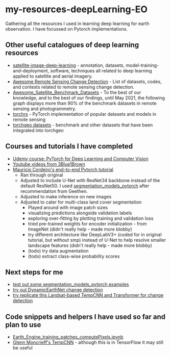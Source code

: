 # my-resources-deepLearning-EO
Gathering all the resources I used in learning deep learning for earth observation. I have focussed on Pytorch implementations.

## Other useful catalogues of deep learning resources
- [satellite-image-deep-learning](https://github.com/satellite-image-deep-learning) - annotation, datasets, model-training-and-deployment, software, techniques all related to deep learning applied to satellite and aerial imagery.
- [Awesome Remote Sensing Change Detection](https://github.com/wenhwu/awesome-remote-sensing-change-detection) - List of datasets, codes, and contests related to remote sensing change detection.
- [Awesome_Satellite_Benchmark_Datasets](https://github.com/Seyed-Ali-Ahmadi/Awesome_Satellite_Benchmark_Datasets) - To the best of our knowledge, and to the best of our findings, until May 2021, the following graph displays more than 90% of the benchmark datasets in remote sensing and photogrammetry.
- [torchrs](https://github.com/isaaccorley/torchrs) - PyTorch implementation of popular datasets and models in remote sensing
- [torchgeo datasets](https://github.com/microsoft/torchgeo/tree/main/torchgeo/datasets) - benchmark and other datasets that have been integrated into torchgeo

## Courses and tutorials I have completed
- [Udemy course: PyTorch for Deep Learning and Computer Vision](https://www.udemy.com/course/pytorch-for-deep-learning-and-computer-vision/?couponCode=LEADERSALE24A)
- [Youtube videos from 3Blue1Brown](https://www.youtube.com/@3blue1brown)
- [Mauricio Cordeiro's end-to-end Pytorch tutorial](https://www.geocorner.net/post/artificial-intelligence-for-geospatial-analysis-with-pytorch-s-torchgeo-part-1)
    - Ran through original
    - Adjusted to include U-Net with ResNet34 backbone instead of the default ResNet50. I used [segmentation_models_pytorch](https://github.com/qubvel/segmentation_models.pytorch) after recommendation from Geethen.
    - Adjusted to make inference on new images
    - Adjusted to cater for multi-class land cover segmentation
        - Played around with image patch sizes
        - visualizing predictions alongside validation labels
        - exploring over-fitting by plotting training and validation loss
        - tried pre-trained weights for encoder initialization - from ImageNet (didn't really help - made more blobby)
        - try different architecture like DeepLabV3+ (coded for in original tutorial, but without smp) instead of U-Net to help resolve smaller landscape features (didn't really help - made more blobby)
        - (todo) try data augmentation
        - (todo) extract class-wise probability scores

## Next steps for me
- [test out some segmentation_models_pytorch examples](https://segmentation-modelspytorch.readthedocs.io/en/latest/)
- [try out DynamicEarthNet change detection](https://github.com/aysim/dynnet)
- [try replicate this Landsat-based TempCNN and Transformer for change detection](https://github.com/Patawaitte/FoDiM/tree/main)

## Code snippets and helpers I have used so far and plan to use
- [Earth_Engine_training_patches_computePixels.ipynb](https://github.com/google/earthengine-community/blob/master/guides/linked/Earth_Engine_training_patches_computePixels.ipynb)
- [Glenn Moncrieff's TempCNN](https://github.com/GMoncrieff/renosterveld-monitor/blob/main/02_model_fit.ipynb) - although this is in TensorFlow it may still be useful
